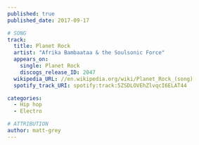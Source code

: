 ```yaml
---
published: true
published_date: 2017-09-17

# SONG
track:
  title: Planet Rock
  artist: "Afrika Bambaataa & the Soulsonic Force"
  appears_on:
    single: Planet Rock
    discogs_release_ID: 2047
  wikipedia_URL: //en.wikipedia.org/wiki/Planet_Rock_(song)
  spotify_track_URI: spotify:track:5ZSDLOVEhZlvqcI6ELAT44

categories:
  - Hip hop
  - Electro

# ATTRIBUTION
author: matt-grey
---
```

